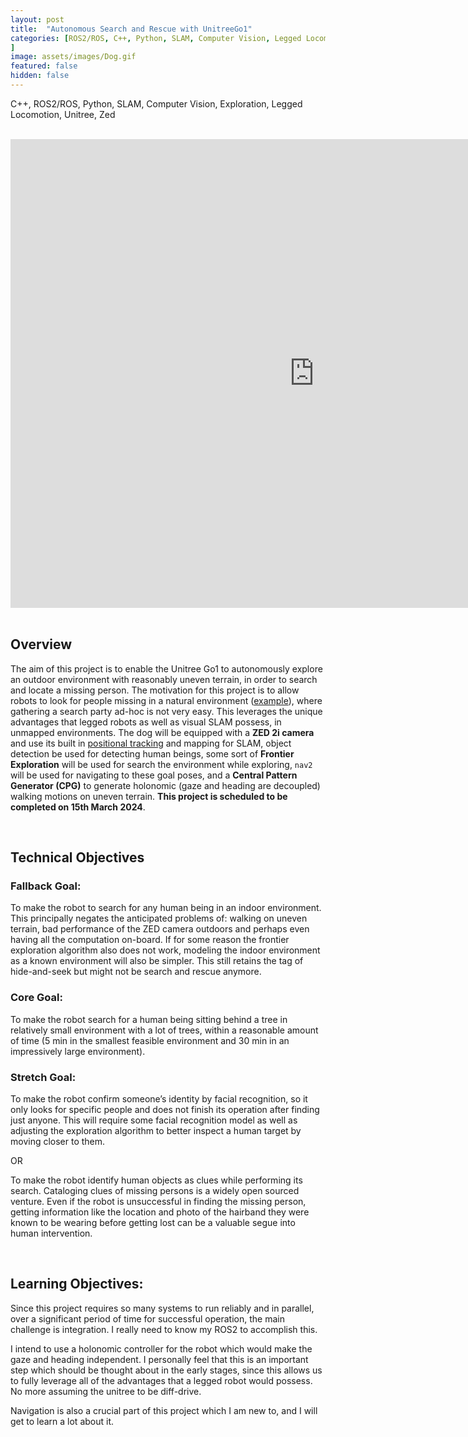 ```yaml
---
layout: post
title:  "Autonomous Search and Rescue with UnitreeGo1"
categories: [ROS2/ROS, C++, Python, SLAM, Computer Vision, Legged Locomotion, Unitree, Zed, Exploration, Motion Planning, Dynamic Systems,Controls, Data Structures
]
image: assets/images/Dog.gif
featured: false
hidden: false
---
```


C++, ROS2/ROS, Python, SLAM, Computer Vision, Exploration, Legged Locomotion, Unitree, Zed

<br>

<div align="center"><iframe width="972" height="750" src="https://www.youtube.com/embed/eCHhzRkATEU" title="Visual SLAM with Zed2i and UnitreeGo1" frameborder="0" allow="accelerometer; autoplay; clipboard-write; encrypted-media; gyroscope; picture-in-picture; web-share" allowfullscreen></iframe></div>

<br>

## Overview
The aim of this project is to enable the Unitree Go1 to autonomously explore an outdoor environment with reasonably uneven terrain, in order to search and locate a missing person.
The motivation for this project is to allow robots to look for people missing in a natural environment ([example](https://www.youtube.com/watch?v=Fmxt7NZzmmU)), where gathering a search party ad-hoc is not very easy. 
This leverages the unique advantages that legged robots as well as visual SLAM possess, in unmapped environments. 
The dog will be equipped with a **ZED 2i camera** and use its built in [positional tracking](https://www.stereolabs.com/docs/positional-tracking) and mapping for SLAM, object detection be used for detecting human beings, some sort of **Frontier Exploration** will be used for search the environment while exploring, `nav2` will be used for navigating to these goal poses, and a **Central Pattern Generator (CPG)** to generate holonomic (gaze and heading are decoupled) walking motions on uneven terrain.
**This project is scheduled to be completed on 15th March 2024**.

<br>

## Technical Objectives

### Fallback Goal:
To make the robot to search for any human being in an indoor environment. This principally
negates the anticipated problems of: walking on uneven terrain, bad performance of the ZED
camera outdoors and perhaps even having all the computation on-board. If for some reason the
frontier exploration algorithm also does not work, modeling the indoor environment as a known
environment will also be simpler. This still retains the tag of hide-and-seek but might not be
search and rescue anymore.

### Core Goal:
To make the robot search for a human being sitting behind a tree in relatively small environment
with a lot of trees, within a reasonable amount of time (5 min in the smallest feasible
environment and 30 min in an impressively large environment).

### Stretch Goal:
To make the robot confirm someone’s identity by facial recognition, so it only looks for specific
people and does not finish its operation after finding just anyone. This will require some facial
recognition model as well as adjusting the exploration algorithm to better inspect a human target
by moving closer to them.

OR

To make the robot identify human objects as clues while performing its search. Cataloging clues
of missing persons is a widely open sourced venture. Even if the robot is unsuccessful in finding
the missing person, getting information like the location and photo of the hairband they were
known to be wearing before getting lost can be a valuable segue into human intervention.

<br>

## Learning Objectives:
Since this project requires so many systems to run reliably and in parallel, over a significant
period of time for successful operation, the main challenge is integration. I really need to know
my ROS2 to accomplish this.

I intend to use a holonomic controller for the robot which would make the gaze and heading
independent. I personally feel that this is an important step which should be thought about in the
early stages, since this allows us to fully leverage all of the advantages that a legged robot
would possess. No more assuming the unitree to be diff-drive.

Navigation is also a crucial part of this project which I am new to, and I will get to learn a lot
about it.

<br>


